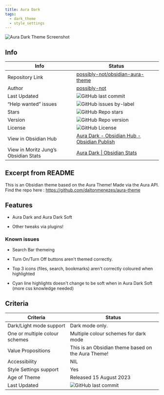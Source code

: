 ```yaml
---
title: Aura Dark
tags:
  - dark_theme
  - style_settings
---
```


![Aura Dark Theme Screenshot](https://raw.githubusercontent.com/possibly-not/obsidian-aura-theme/refs/heads/main/img/aura_dark_diagonal_full.png)

## Info

| Info                                 | Status                                                                                                                                                             |
| ------------------------------------ | ------------------------------------------------------------------------------------------------------------------------------------------------------------------ |
| Repository Link                      | [possibly-not/obsidian-aura-theme](https://github.com/possibly-not/obsidian-aura-theme/)                                                                           |
| Author                               | [possibly-not](https://github.com/possibly-not)                                                                                                                    |
| Last Updated                         | ![GitHub last commit](https://img.shields.io/github/last-commit/possibly-not/obsidian-aura-theme?color=573E7A&label=last%20update&logo=github&style=for-the-badge) |
| “Help wanted” issues                 | ![GitHub issues by-label](https://img.shields.io/github/issues/possibly-not/obsidian-aura-theme/help%20wanted?color=573E7A&logo=github&style=for-the-badge)        |
| Stars                                | ![GitHub Repo stars](https://img.shields.io/github/stars/possibly-not/obsidian-aura-theme?color=573E7A&logo=github&style=for-the-badge)                            |
| Version                              | ![GitHub Repo version](https://img.shields.io/github/v/release/possibly-not/obsidian-aura-theme?color=573E7A&logo=github&style=for-the-badge&=semver)              |
| License                              | ![GitHub License](https://img.shields.io/github/license/possibly-not/obsidian-aura-theme?style=for-the-badge)                                                      |
| View in Obsidian Hub                 | [Aura Dark \- Obsidian Hub \- Obsidian Publish](https://publish.obsidian.md/hub/02+-+Community+Expansions/02.05+All+Community+Expansions/Themes/Aura+Dark)         |
| View in Moritz Jung’s Obsidian Stats | [Aura Dark \| Obsidian Stats](https://www.moritzjung.dev/obsidian-stats/themes/aura-dark/)                                                                         |

## Excerpt from README

This is an Obsidian theme based on the Aura Theme! Made via the Aura API. Find the repo here : <https://github.com/daltonmenezes/aura-theme>

## Features

- Aura Dark and Aura Dark Soft

- Other tweaks via plugins!

### Known issues

- Search Bar themeing

- Turn On/Turn Off buttons aren't themed correctly.

- Top 3 icons (files, search, bookmarks) aren't correctly coloured when highlighted

- Cyan line highlights doesn't change to be soft when in Aura Dark Soft (more css knowledge needed)

## Criteria

| Criteria                       | Status                                                                                                                                                             |
| ------------------------------ | ------------------------------------------------------------------------------------------------------------------------------------------------------------------ |
| Dark/Light mode support        | Dark mode only.                                                                                                                                                    |
| One or multiple colour schemes | Multiple colour schemes for dark mode                                                                                                                              |
| Value Propositions             | This is an Obsidian theme based on the Aura Theme!                                                                                                                 |
| Accessibility                  | NIL                                                                                                                                                                |
| Style Settings support         | Yes                                                                                                                                                                |
| Age of Theme                   | Released 15 August 2023                                                                                                                                            |
| Last Updated                   | ![GitHub last commit](https://img.shields.io/github/last-commit/possibly-not/obsidian-aura-theme?color=573E7A&label=last%20update&logo=github&style=for-the-badge) |
